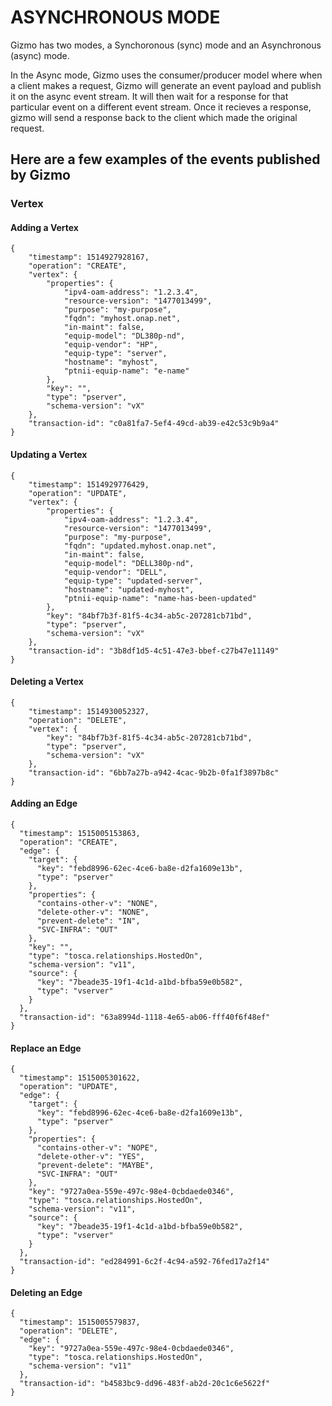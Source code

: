 # ASYNCHRONOUS MODE

Gizmo has two modes, a Synchoronous (sync) mode and an Asynchronous (async) mode.

In the Async mode, Gizmo uses the consumer/producer model where when a
client makes a request, Gizmo will generate an event payload and
publish it  on the async event stream. It will then wait for a
response for that particular event on a different event stream. Once it recieves a
response, gizmo will send a response back to the client which made the
original request.

## Here are a few examples of the events published by Gizmo

### Vertex

#### Adding a Vertex

    {
        "timestamp": 1514927928167,
        "operation": "CREATE",
        "vertex": {
            "properties": {
                "ipv4-oam-address": "1.2.3.4",
                "resource-version": "1477013499",
                "purpose": "my-purpose",
                "fqdn": "myhost.onap.net",
                "in-maint": false,
                "equip-model": "DL380p-nd",
                "equip-vendor": "HP",
                "equip-type": "server",
                "hostname": "myhost",
                "ptnii-equip-name": "e-name"
            },
            "key": "",
            "type": "pserver",
            "schema-version": "vX"
        },
        "transaction-id": "c0a81fa7-5ef4-49cd-ab39-e42c53c9b9a4"
    }

#### Updating a Vertex

    {
        "timestamp": 1514929776429,
        "operation": "UPDATE",
        "vertex": {
            "properties": {
                "ipv4-oam-address": "1.2.3.4",
                "resource-version": "1477013499",
                "purpose": "my-purpose",
                "fqdn": "updated.myhost.onap.net",
                "in-maint": false,
                "equip-model": "DELL380p-nd",
                "equip-vendor": "DELL",
                "equip-type": "updated-server",
                "hostname": "updated-myhost",
                "ptnii-equip-name": "name-has-been-updated"
            },
            "key": "84bf7b3f-81f5-4c34-ab5c-207281cb71bd",
            "type": "pserver",
            "schema-version": "vX"
        },
        "transaction-id": "3b8df1d5-4c51-47e3-bbef-c27b47e11149"
    }

#### Deleting a Vertex

    {
        "timestamp": 1514930052327,
        "operation": "DELETE",
        "vertex": {
            "key": "84bf7b3f-81f5-4c34-ab5c-207281cb71bd",
            "type": "pserver",
            "schema-version": "vX"
        },
        "transaction-id": "6bb7a27b-a942-4cac-9b2b-0fa1f3897b8c"
    }


#### Adding an Edge

    {
      "timestamp": 1515005153863,
      "operation": "CREATE",
      "edge": {
        "target": {
          "key": "febd8996-62ec-4ce6-ba8e-d2fa1609e13b",
          "type": "pserver"
        },
        "properties": {
          "contains-other-v": "NONE",
          "delete-other-v": "NONE",
          "prevent-delete": "IN",
          "SVC-INFRA": "OUT"
        },
        "key": "",
        "type": "tosca.relationships.HostedOn",
        "schema-version": "v11",
        "source": {
          "key": "7beade35-19f1-4c1d-a1bd-bfba59e0b582",
          "type": "vserver"
        }
      },
      "transaction-id": "63a8994d-1118-4e65-ab06-fff40f6f48ef"
    }

#### Replace an Edge

    {
      "timestamp": 1515005301622,
      "operation": "UPDATE",
      "edge": {
        "target": {
          "key": "febd8996-62ec-4ce6-ba8e-d2fa1609e13b",
          "type": "pserver"
        },
        "properties": {
          "contains-other-v": "NOPE",
          "delete-other-v": "YES",
          "prevent-delete": "MAYBE",
          "SVC-INFRA": "OUT"
        },
        "key": "9727a0ea-559e-497c-98e4-0cbdaede0346",
        "type": "tosca.relationships.HostedOn",
        "schema-version": "v11",
        "source": {
          "key": "7beade35-19f1-4c1d-a1bd-bfba59e0b582",
          "type": "vserver"
        }
      },
      "transaction-id": "ed284991-6c2f-4c94-a592-76fed17a2f14"
    }


#### Deleting an Edge

    {
      "timestamp": 1515005579837,
      "operation": "DELETE",
      "edge": {
        "key": "9727a0ea-559e-497c-98e4-0cbdaede0346",
        "type": "tosca.relationships.HostedOn",
        "schema-version": "v11"
      },
      "transaction-id": "b4583bc9-dd96-483f-ab2d-20c1c6e5622f"
    }
